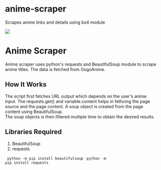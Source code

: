# anime-scraper
Scrapes anime links and details using bs4 module

<img src="https://image.freepik.com/free-vector/young-woman-anime-style-character-vector-illustration-design_18591-62213.jpg">

<h1> Anime Scraper </h1>
Anime scraper uses python's requests and BeautifulSoup module to scrape anime titles. The data is fetched from GogoAnime. 

<h2> How It Works </h2>
The script first fetches URL output which depends on the user's anime input. The requests.get() and variable.content helps in fethcing the page source and the page content. A soup object is created from the page content using BeautifulSoup.<br/>
The soup objects is then filtered multiple time to obtain the desired results.

<h2> Libraries Required </h2>
<ol>
  <li> BeautifulSoup </li>
  <li> requests </li>
</ol>

<code> python -m pip install beautifulsoup</code>
<code> python -m pip install requests </code>


